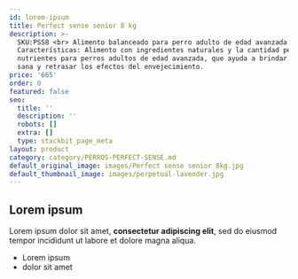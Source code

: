 ```yaml
---
id: lorem-ipsum
title: Perfect sense senior 8 kg
description: >-
  SKU:PSS8 <br> Alimento balanceado para perro adulto de edad avanzada.
  Características: Alimento con ingredientes naturales y la cantidad perfecta de
  nutrientes para perros adultos de edad avanzada, que ayuda a brindar una vida
  sana y retrasar los efectos del envejecimiento.
price: '665'
order: 0
featured: false
seo:
  title: ''
  description: ''
  robots: []
  extra: []
  type: stackbit_page_meta
layout: product
category: category/PERROS-PERFECT-SENSE.md
default_original_image: images/Perfect sense senior 8kg.jpg
default_thumbnail_image: images/perpetual-lavender.jpg
---
```

## Lorem ipsum

Lorem ipsum dolor sit amet, **consectetur adipiscing elit**, sed do eiusmod tempor incididunt ut labore et dolore magna aliqua.

- Lorem ipsum
- dolor sit amet